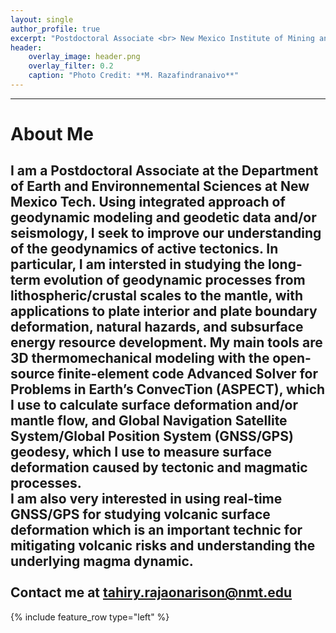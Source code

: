 ```yaml
---
layout: single
author_profile: true
excerpt: "Postdoctoral Associate <br> New Mexico Institute of Mining and Technology"
header:
    overlay_image: header.png
    overlay_filter: 0.2
    caption: "Photo Credit: **M. Razafindranaivo**"
---
```

---

# About Me
**I am a Postdoctoral Associate at the Department of Earth and Environnemental Sciences at New Mexico Tech.** Using integrated approach of geodynamic modeling and geodetic data and/or seismology, I seek to improve our understanding of the geodynamics of active tectonics. In particular, I am intersted in studying the long-term evolution of geodynamic processes from lithospheric/crustal scales to the mantle, with applications to plate interior and plate boundary deformation, natural hazards, and subsurface energy resource development. My main tools are 3D thermomechanical modeling with the open-source finite-element code Advanced Solver for Problems in Earth’s ConvecTion (ASPECT), which I use to calculate surface deformation and/or mantle flow, and Global Navigation Satellite System/Global Position System (GNSS/GPS) geodesy, which I use to measure surface deformation caused by tectonic and magmatic processes. <br> I am also very interested in using real-time GNSS/GPS for studying volcanic surface deformation which is an important technic for mitigating volcanic risks and understanding the underlying magma dynamic. <br><br> Contact me at [tahiry.rajaonarison@nmt.edu](mailto:tahiry.rajaonarison.nmt.edu)
---

{% include feature_row type="left" %}
